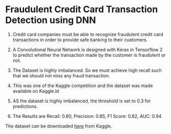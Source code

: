 # Fraudulent Credit Card Transaction Detection using DNN


1. Credit card companies must be able to recognize fraudulent credit card transactions in order to provide safe banking to their customers.

2. A Convolutional Neural Network is designed with Keras in Tensorflow 2 to predict whether the transaction made by the customer is fraudulent or not.

3. The Dataset is highly imbalanced. So we must achieve high recall such that we should not miss any fraud transaction. 

4. This was one of the Kaggle competition and the dataset was made available on Kaggle.ld 

5. AS the dataset is highly imbalanced, the threshold is set to 0.3 for predictions.

5. The Results are Recall: 0.80, Precision: 0.85, F1 Score: 0.82, AUC: 0.94


The dataset can be downloaded [here](https://www.kaggle.com/mlg-ulb/creditcardfraud) from Kaggle.
